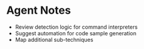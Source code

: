 # Agent Notes

- Review detection logic for command interpreters
- Suggest automation for code sample generation
- Map additional sub-techniques

